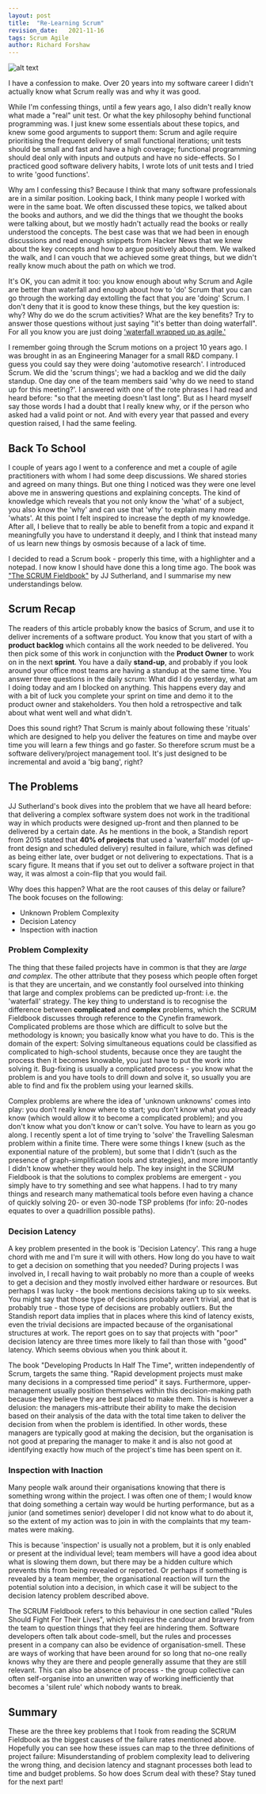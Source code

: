 ```yaml
---
layout: post
title:  "Re-Learning Scrum"
revision_date:   2021-11-16
tags: Scrum Agile
author: Richard Forshaw
---
```


![alt text](images/classroom.jpg "Re-Learning Scrum")

I have a confession to make. Over 20 years into my software career I didn't actually know what Scrum really was and why it was good.

While I'm confessing things, until a few years ago, I also didn't really know what made a "real" unit test. Or what the key philosophy behind functional programming was. I just knew some essentials about these topics, and knew some good arguments to support them: Scrum and agile require prioritising the frequent delivery of small functional iterations; unit tests should be small and fast and have a high coverage; functional programming should deal only with inputs and outputs and have no side-effects. So I practiced good software delivery habits, I wrote lots of unit tests and I tried to write 'good functions'.

Why am I confessing this? Because I think that many software professionals are in a similar position. Looking back, I think many people I worked with were in the same boat. We often discussed these topics, we talked about the books and authors, and we did the things that we thought the books were talking about, but we mostly hadn't actually read the books or really understood the concepts. The best case was that we had been in enough discussions and read enough snippets from Hacker News that we knew about the key concepts and how to argue positively about them. We walked the walk, and I can vouch that we achieved some great things, but we didn't really know much about the path on which we trod.

It's OK, you can admit it too: you know enough about why Scrum and Agile are better than waterfall and enough about how to 'do' Scrum that you can go through the working day extolling the fact that you are 'doing' Scrum. I don't deny that it is good to know these things, but the key question is: why? Why do we do the scrum activities? What are the key benefits? Try to answer those questions without just saying "it's better than doing waterfall". For all you know you are just doing ['waterfall wrapped up as agile.'](https://www.mountaingoatsoftware.com/blog/an-iterative-waterfall-isnt-agile)

I remember going through the Scrum motions on a project 10 years ago. I was brought in as an Engineering Manager for a small R&D company. I guess you could say they were doing 'automotive research'. I introduced Scrum. We did the 'scrum things'; we had a backlog and we did the daily standup. One day one of the team members said 'why do we need to stand up for this meeting?'. I answered with one of the rote phrases I had read and heard before: "so that the meeting doesn't last long". But as I heard myself say those words I had a doubt that I really knew why, or if the person who asked had a valid point or not. And with every year that passed and every question raised, I had the same feeling.

## Back To School

I couple of years ago I went to a conference and met a couple of agile practitioners with whom I had some deep discussions. We shared stories and agreed on many things. But one thing I noticed was they were one level above me in answering questions and explaining concepts. The kind of knowledge which reveals that you not only know the 'what' of a subject, you also know the 'why' and can use that 'why' to explain many more 'whats'. At this point I felt inspired to increase the depth of my knowledge. After all, I believe that to really be able to benefit from a topic and expand it meaningfully you have to understand it deeply, and I think that instead many of us learn new things by osmosis because of a lack of time.

I decided to read a Scrum book - properly this time, with a highlighter and a notepad. I now know I should have done this a long time ago. The book was ["The SCRUM Fieldbook"](https://www.goodreads.com/book/show/43582738-the-scrum-fieldbook) by JJ Sutherland, and I summarise my new understandings below.

## Scrum Recap

The readers of this article probably know the basics of Scrum, and use it to deliver increments of a software product. You know that you start of with a **product backlog** which contains all the work needed to be delivered. You then pick some of this work in conjunction with the **Product Owner** to work on in the next **sprint**. You have a daily **stand-up**, and probably if you look around your office most teams are having a standup at the same time. You answer three questions in the daily scrum: What did I do yesterday, what am I doing today and am I blocked on anything. This happens every day and with a bit of luck you complete your sprint on time and demo it to the product owner and stakeholders. You then hold a retrospective and talk about what went well and what didn't.

Does this sound right? That Scrum is mainly about following these 'rituals' which are designed to help you deliver the features on time and maybe over time you will learn a few things and go faster. So therefore scrum must be a software delivery/project management tool. It's just designed to be incremental and avoid a 'big bang', right?


## The Problems

JJ Sutherland's book dives into the problem that we have all heard before: that delivering a complex software system does not work in the traditional way in which products were designed up-front and then planned to be delivered by a certain date. As he mentions in the book, a Standish report from 2015 stated that **40% of projects** that used a 'waterfall' model (of up-front design and scheduled delivery) resulted in failure, which was defined as being either late, over budget or not delivering to expectations. That is a scary figure. It means that if you set out to deliver a software project in that way, it was almost a coin-flip that you would fail.

Why does this happen? What are the root causes of this delay or failure? The book focuses on the following:

 - Unknown Problem Complexity
 - Decision Latency
 - Inspection with inaction

### Problem Complexity

The thing that these failed projects have in common is that they are _large and complex_. The other attribute that they posess which people often forget is that they are uncertain, and we constantly fool ourselved into thinking that large and complex problems can be predicted up-front: i.e. the 'waterfall' strategy. The key thing to understand is to recognise the difference between **complicated** and **complex** problems, which the SCRUM Fieldbook discusses through reference to the Cynefin framework. Complicated problems are those which are difficult to solve but the methodology is known; you basically know what you have to do. This is the domain of the expert: Solving simultaneous equations could be classified as complicated to high-school students, because once they are taught the process then it becomes knowable, you just have to put the work into solving it. Bug-fixing is usually a complicated process - you know what the problem is and you have tools to drill down and solve it, so usually you are able to find and fix the problem using your learned skills.

Complex problems are where the idea of 'unknown unknowns' comes into play: you don't really know where to start; you don't know what you already know (which would allow it to become a complicated problem); and you don't know what you don't know or can't solve. You have to learn as you go along. I recently spent a lot of time trying to 'solve' the Travelling Salesman problem within a finite time. There were some things I knew (such as the exponential nature of the problem), but some that I didn't (such as the presence of graph-simplification tools and strategies), and more importantly I didn't know whether they would help. The key insight in the SCRUM Fieldbook is that the solutions to complex problems are emergent - you simply have to try something and see what happens. I had to try many things and research many mathematical tools before even having a chance of quickly solving 20- or even 30-node TSP problems (for info: 20-nodes equates to over a quadrillion possible paths).

### Decision Latency

A key problem presented in the book is 'Decision Latency'. This rang a huge chord with me and I'm sure it will with others. How long do you have to wait to get a decision on something that you needed? During projects I was involved in, I recall having to wait probably no more than a couple of weeks to get a decision and they mostly involved either hardware or resources. But perhaps I was lucky - the book mentions decisions taking up to six weeks. You might say that those type of decisions probably aren't trivial, and that is probably true - those type of decisions are probably outliers. But the Standish report data implies that in places where this kind of latency exists, even the trivial decisions are impacted because of the organisational structures at work. The report goes on to say that projects with "poor" decision latency are three times more likely to fail than those with "good" latency. Which seems obvious when you think about it.

The book "Developing Products In Half The Time", written independently of Scrum, targets the same thing. "Rapid development projects must make many decisions in a compressed time period" it says. Furthermore, upper-management usually position themselves within this decision-making path because they believe they are best placed to make them. This is however a delusion: the managers mis-attribute their ability to make the decision based on their analysis of the data with the total time taken to deliver the decision from when the problem is identified. In other words, these managers are typically good at making the decision, but the organisation is not good at preparing the manager to make it and is also not good at identifying exactly how much of the project's time has been spent on it.

### Inspection with Inaction

Many people walk around their organisations knowing that there is something wrong within the project. I was often one of them; I would know that doing something a certain way would be hurting performance, but as a junior (and sometimes senior) developer I did not know what to do about it, so the extent of my action was to join in with the complaints that my team-mates were making.

This is because 'inspection' is usually not a problem, but it is only enabled or present at the individual level; team members will have a good idea about what is slowing them down, but there may be a hidden culture which prevents this from being revealed or reported. Or perhaps if something is revealed by a team member, the organisational reaction will turn the potential solution into a decision, in which case it will be subject to the decision latency problem described above.

The SCRUM Fieldbook refers to this behaviour in one section called "Rules Should Fight For Their Lives", which requires the candour and bravery from the team to question things that they feel are hindering them. Software developers often talk about code-smell, but the rules and processes present in a company can also be evidence of organisation-smell. These are ways of working that have been around for so long that no-one really knows why they are there and people generally assume that they are still relevant. This can also be absence of process - the group collective can often self-organise into an unwritten way of working inefficiently that becomes a 'silent rule' which nobody wants to break.

## Summary

These are the three key problems that I took from reading the SCRUM Fieldbook as the biggest causes of the failure rates mentioned above. Hopefully you can see how these issues can map to the three definitions of project failure: Misunderstanding of problem complexity lead to delivering the wrong thing, and decision latency and stagnant processes both lead to time and budget problems. So how does Scrum deal with these? Stay tuned for the next part!


